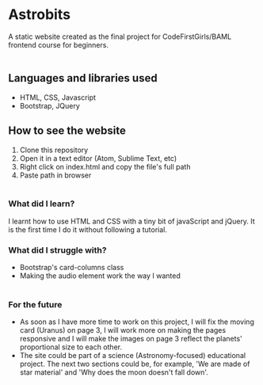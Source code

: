 # Astrobits #

A static website created as the final project for CodeFirstGirls/BAML frontend course for beginners.
<br><br>

## Languages and libraries used ##
* HTML, CSS, Javascript
* Bootstrap, JQuery

## How to see the website ##

1. Clone this repository
2. Open it in a text editor (Atom, Sublime Text, etc)
3. Right click on index.html and copy the file's full path
4. Paste path in browser
<br><br>

### What did I learn? ###

I learnt how to use HTML and CSS with a tiny bit of javaScript and jQuery. It is the first time I do it without following a tutorial.

### What did I struggle with? ###

* Bootstrap's card-columns class
* Making the audio element work the way I wanted
<br><br>

### For the future ###

* As soon as I have more time to work on this project, I will fix the moving card (Uranus) on page 3, I will work more on making the pages responsive and I will make the images on page 3 reflect the planets' proportional size to each other.
* The site could be part of a science (Astronomy-focused) educational project. The next two sections could be, for example, 'We are made of star material' and 'Why does the moon doesn't fall down'.
